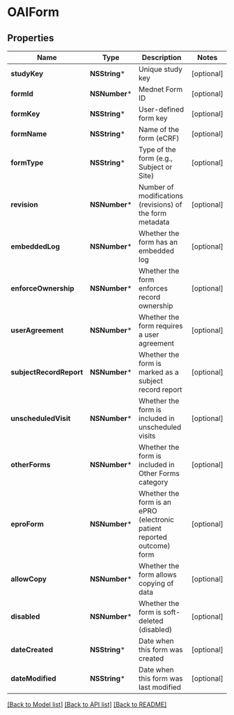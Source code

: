 # OAIForm

## Properties
Name | Type | Description | Notes
------------ | ------------- | ------------- | -------------
**studyKey** | **NSString*** | Unique study key | [optional] 
**formId** | **NSNumber*** | Mednet Form ID | [optional] 
**formKey** | **NSString*** | User-defined form key | [optional] 
**formName** | **NSString*** | Name of the form (eCRF) | [optional] 
**formType** | **NSString*** | Type of the form (e.g., Subject or Site) | [optional] 
**revision** | **NSNumber*** | Number of modifications (revisions) of the form metadata | [optional] 
**embeddedLog** | **NSNumber*** | Whether the form has an embedded log | [optional] 
**enforceOwnership** | **NSNumber*** | Whether the form enforces record ownership | [optional] 
**userAgreement** | **NSNumber*** | Whether the form requires a user agreement | [optional] 
**subjectRecordReport** | **NSNumber*** | Whether the form is marked as a subject record report | [optional] 
**unscheduledVisit** | **NSNumber*** | Whether the form is included in unscheduled visits | [optional] 
**otherForms** | **NSNumber*** | Whether the form is included in Other Forms category | [optional] 
**eproForm** | **NSNumber*** | Whether the form is an ePRO (electronic patient reported outcome) form | [optional] 
**allowCopy** | **NSNumber*** | Whether the form allows copying of data | [optional] 
**disabled** | **NSNumber*** | Whether the form is soft-deleted (disabled) | [optional] 
**dateCreated** | **NSString*** | Date when this form was created | [optional] 
**dateModified** | **NSString*** | Date when this form was last modified | [optional] 

[[Back to Model list]](../README.md#documentation-for-models) [[Back to API list]](../README.md#documentation-for-api-endpoints) [[Back to README]](../README.md)


